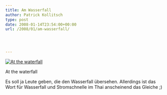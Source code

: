 ```yaml
---
title: Am Wasserfall
author: Patrick Kollitsch
type: post
date: 2008-01-14T23:54:00+00:00
url: /2008/01/am-wasserfall/




---
```

<div class="flickr">
  <a href="http://www.flickr.com/photos/schreibblogade/2194558119/" title="At the waterfall"><img src="//farm3.static.flickr.com/2138/2194558119_34ef5b7f41.jpg" alt="At the waterfall" /></a></p> 
  
  <p>
    At the waterfall
  </p>
</div>

Es soll ja Leute geben, die den Wasserfall &uuml;bersehen. Allerdings ist das Wort f&uuml;r Wasserfall und Stromschnelle im Thai anscheinend das Gleiche ;)